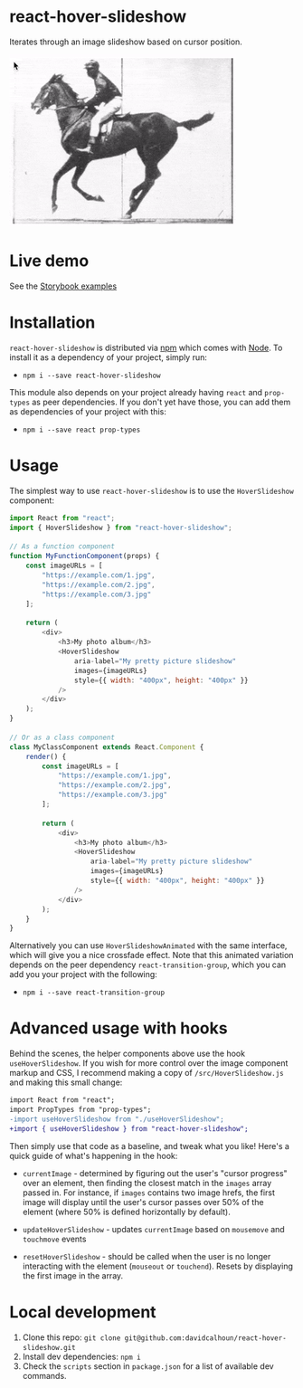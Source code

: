 # react-hover-slideshow
Iterates through an image slideshow based on cursor position.

![Hover slideshow preview](https://raw.githubusercontent.com/davidcalhoun/react-hover-slideshow/master/static/preview.gif)

# Live demo
See the [Storybook examples](https://davidcalhoun.github.io/react-hover-slideshow/index.html)

# Installation
`react-hover-slideshow` is distributed via [npm](https://www.npmjs.com/) which comes with [Node](https://nodejs.org/).  To install it as a dependency of your project, simply run:

* `npm i --save react-hover-slideshow`

This module also depends on your project already having `react` and `prop-types` as peer dependencies.  If you don't yet have those, you can add them as dependencies of your project with this:

* `npm i --save react prop-types`

# Usage
The simplest way to use `react-hover-slideshow` is to use the `HoverSlideshow` component:

```js
import React from "react";
import { HoverSlideshow } from "react-hover-slideshow";

// As a function component
function MyFunctionComponent(props) {
	const imageURLs = [
		"https://example.com/1.jpg",
		"https://example.com/2.jpg",
		"https://example.com/3.jpg"
	];

	return (
		<div>
			<h3>My photo album</h3>
			<HoverSlideshow
				aria-label="My pretty picture slideshow"
				images={imageURLs}
				style={{ width: "400px", height: "400px" }}
			/>
		</div>
	);
}

// Or as a class component
class MyClassComponent extends React.Component {
	render() {
		const imageURLs = [
			"https://example.com/1.jpg",
			"https://example.com/2.jpg",
			"https://example.com/3.jpg"
		];

		return (
			<div>
				<h3>My photo album</h3>
				<HoverSlideshow
					aria-label="My pretty picture slideshow"
					images={imageURLs}
					style={{ width: "400px", height: "400px" }}
				/>
			</div>
		);
	}
}
```

Alternatively you can use `HoverSlideshowAnimated` with the same interface, which will give you a nice crossfade effect.  Note that this animated variation depends on the peer dependency `react-transition-group`, which you can add you your project with the following:

* `npm i --save react-transition-group`

# Advanced usage with hooks
Behind the scenes, the helper components above use the hook `useHoverSlideshow`.  If you wish for more control over the image component markup and CSS, I recommend making a copy of `/src/HoverSlideshow.js` and making this small change:

```diff
import React from "react";
import PropTypes from "prop-types";
-import useHoverSlideshow from "./useHoverSlideshow";
+import { useHoverSlideshow } from "react-hover-slideshow";
```

Then simply use that code as a baseline, and tweak what you like!  Here's a quick guide of what's happening in the hook:

* `currentImage` - determined by figuring out the user's "cursor progress" over an element, then finding the closest match in the `images` array passed in.  For instance, if `images` contains two image hrefs, the first image will display until the user's cursor passes over 50% of the element (where 50% is defined horizontally by default).

* `updateHoverSlideshow` - updates `currentImage` based on `mousemove` and `touchmove` events

* `resetHoverSlideshow` - should be called when the user is no longer interacting with the element (`mouseout` or `touchend`).  Resets by displaying the first image in the array.

# Local development
1. Clone this repo: `git clone git@github.com:davidcalhoun/react-hover-slideshow.git`
1. Install dev dependencies: `npm i`
1. Check the `scripts` section in `package.json` for a list of available dev commands.
